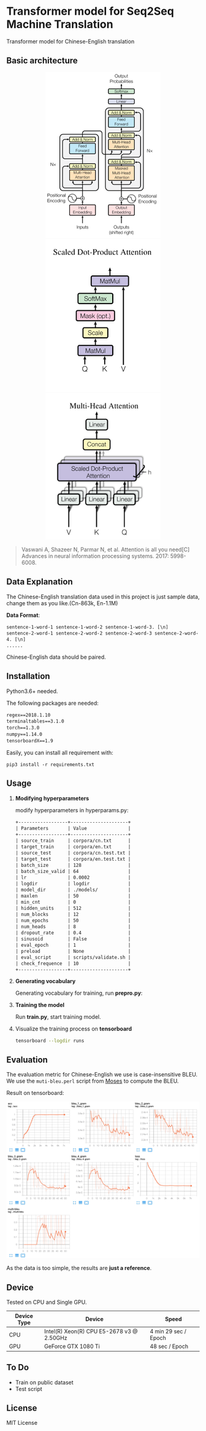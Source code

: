 # Transformer model for Seq2Seq Machine Translation

Transformer model for Chinese-English translation

## Basic architecture

<p align="center">
<img src="https://github.com/P3n9W31/transformer-pytorch/blob/master/figures/architecture.png" width="300">
<img src="https://github.com/P3n9W31/transformer-pytorch/blob/master/figures/attn.png" width="300">
<img src="https://github.com/P3n9W31/transformer-pytorch/blob/master/figures/mh_attn.png" width="300">
</p>

> Vaswani A, Shazeer N, Parmar N, et al. Attention is all you need[C] Advances in neural information processing systems. 2017: 5998-6008.

## Data Explanation

The Chinese-English translation data used in this project is just sample data, change them as you like.(Cn-863k, En-1.1M)

**Data Format**: 

```
sentence-1-word-1 sentence-1-word-2 sentence-1-word-3. [\n]
sentence-2-word-1 sentence-2-word-2 sentence-2-word-3 sentence-2-word-4. [\n]
......
```

Chinese-English data should be paired.



## Installation

Python3.6+ needed.

The following packages are needed:

```txt
regex==2018.1.10
terminaltables==3.1.0
torch==1.3.0
numpy==1.14.0
tensorboardX==1.9
```

Easily, you can install all requirement with:

```
pip3 install -r requirements.txt
```

## Usage

1. **Modifying hyperparameters**

   modify hyperparameters in hyperparams.py:

   ```
   +------------------+---------------------+
   | Parameters       | Value               |
   +------------------+---------------------+
   | source_train     | corpora/cn.txt      |
   | target_train     | corpora/en.txt      |
   | source_test      | corpora/cn.test.txt |
   | target_test      | corpora/en.test.txt |
   | batch_size       | 128                 |
   | batch_size_valid | 64                  |
   | lr               | 0.0002              |
   | logdir           | logdir              |
   | model_dir        | ./models/           |
   | maxlen           | 50                  |
   | min_cnt          | 0                   |
   | hidden_units     | 512                 |
   | num_blocks       | 12                  |
   | num_epochs       | 50                  |
   | num_heads        | 8                   |
   | dropout_rate     | 0.4                 |
   | sinusoid         | False               |
   | eval_epoch       | 1                   |
   | preload          | None                |
   | eval_script      | scripts/validate.sh |
   | check_frequence  | 10                  |
   +------------------+---------------------+
   ```

2. **Generating vocabulary**

   Generating vocabulary for training, run **prepro.py**:

3. **Training the model**

   Run **train.py**, start training model.

4. Visualize the training process on **tensorboard**

   ```bash
   tensorboard --logdir runs
   ```

   

## Evaluation

The evaluation metric for Chinese-English we use is case-insensitive BLEU. We use the `muti-bleu.perl` script from [Moses](https://github.com/moses-smt/mosesdecoder) to compute the BLEU.

Result on tensorboard:

<p align="center">
<img src="https://github.com/P3n9W31/transformer-pytorch/blob/master/figures/result.jpg" width="700">
</p>

As the data is too simple, the results are **just a reference**.

## Device

Tested on CPU and Single GPU.

| Device Type | Device                                    | Speed                |
| ----------- | ----------------------------------------- | -------------------- |
| CPU         | Intel(R) Xeon(R) CPU E5-2678 v3 @ 2.50GHz | 4 min 29 sec / Epoch |
| GPU         | GeForce GTX 1080 Ti                       | 48 sec / Epoch       |

## To Do

* Train on public dataset
* Test script

## License

MIT License